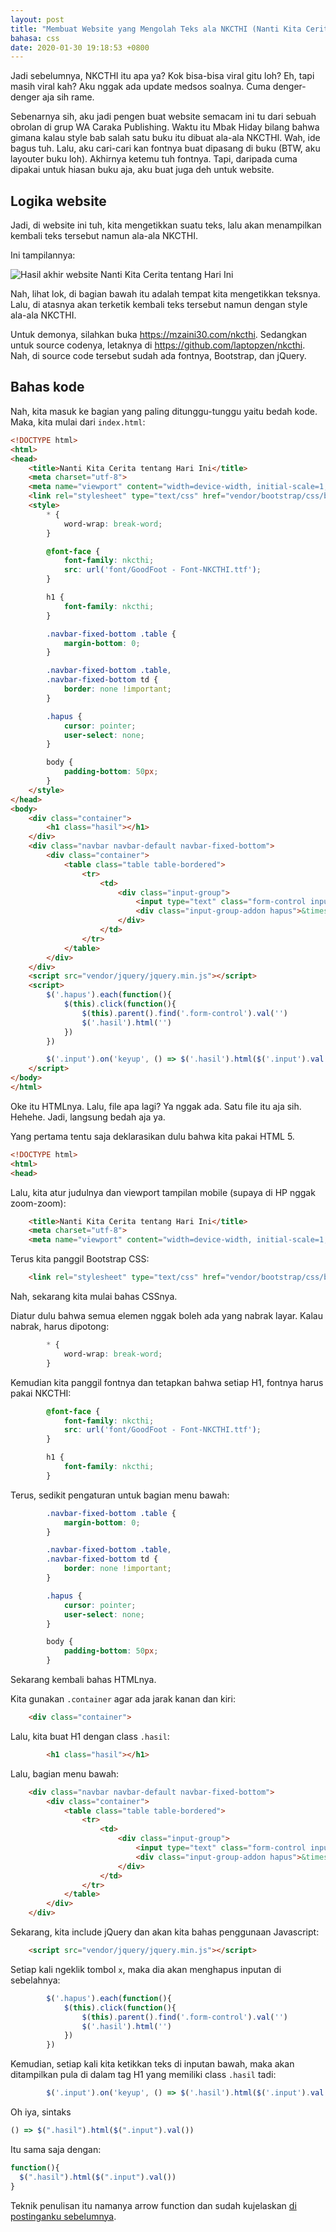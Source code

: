 ```yaml
---
layout: post
title: "Membuat Website yang Mengolah Teks ala NKCTHI (Nanti Kita Cerita tentang Hari Ini)"
bahasa: css
date: 2020-01-30 19:18:53 +0800
---
```


Jadi sebelumnya, NKCTHI itu apa ya? Kok bisa-bisa viral gitu loh? Eh, tapi masih viral kah? Aku nggak ada update medsos soalnya. Cuma denger-denger aja sih rame.

Sebenarnya sih, aku jadi pengen buat website semacam ini tu dari sebuah obrolan di grup WA Caraka Publishing. Waktu itu Mbak Hiday bilang bahwa gimana kalau style bab salah satu buku itu dibuat ala-ala NKCTHI. Wah, ide bagus tuh. Lalu, aku cari-cari kan fontnya buat dipasang di buku (BTW, aku layouter buku loh). Akhirnya ketemu tuh fontnya. Tapi, daripada cuma dipakai untuk hiasan buku aja, aku buat juga deh untuk website.

## Logika website

Jadi, di website ini tuh, kita mengetikkan suatu teks, lalu akan menampilkan kembali teks tersebut namun ala-ala NKCTHI.

Ini tampilannya:

![Hasil akhir website Nanti Kita Cerita tentang Hari Ini](https://telegra.ph/file/a8517e59e90e4651139ba.png)

Nah, lihat lok, di bagian bawah itu adalah tempat kita mengetikkan teksnya. Lalu, di atasnya akan terketik kembali teks tersebut namun dengan style ala-ala NKCTHI.

Untuk demonya, silahkan buka <https://mzaini30.com/nkcthi>. Sedangkan untuk source codenya, letaknya di <https://github.com/laptopzen/nkcthi>. Nah, di source code tersebut sudah ada fontnya, Bootstrap, dan jQuery.

## Bahas kode

Nah, kita masuk ke bagian yang paling ditunggu-tunggu yaitu bedah kode. Maka, kita mulai dari `index.html`:

```html
<!DOCTYPE html>
<html>
<head>
	<title>Nanti Kita Cerita tentang Hari Ini</title>
	<meta charset="utf-8">
	<meta name="viewport" content="width=device-width, initial-scale=1, user-scalable=no">
	<link rel="stylesheet" type="text/css" href="vendor/bootstrap/css/bootstrap.min.css">
	<style>
		* {
			word-wrap: break-word;
		}

		@font-face {
			font-family: nkcthi;
			src: url('font/GoodFoot - Font-NKCTHI.ttf');
		}

		h1 {
			font-family: nkcthi;
		}

		.navbar-fixed-bottom .table {
			margin-bottom: 0;
		}

		.navbar-fixed-bottom .table,
		.navbar-fixed-bottom td {
			border: none !important;
		}

		.hapus {
			cursor: pointer;
    		user-select: none;
		}

		body {
			padding-bottom: 50px;
		}
	</style>
</head>
<body>
	<div class="container">
		<h1 class="hasil"></h1>
	</div>
	<div class="navbar navbar-default navbar-fixed-bottom">
		<div class="container">
			<table class="table table-bordered">
				<tr>
					<td>
						<div class="input-group">
							<input type="text" class="form-control input">
							<div class="input-group-addon hapus">&times;</div>
						</div>
					</td>
				</tr>
			</table>
		</div>
	</div>
	<script src="vendor/jquery/jquery.min.js"></script>
	<script>
		$('.hapus').each(function(){
			$(this).click(function(){
				$(this).parent().find('.form-control').val('')
				$('.hasil').html('')
			})
		})

		$('.input').on('keyup', () => $('.hasil').html($('.input').val()))
	</script>
</body>
</html>
```

Oke itu HTMLnya. Lalu, file apa lagi? Ya nggak ada. Satu file itu aja sih. Hehehe. Jadi, langsung bedah aja ya.

Yang pertama tentu saja deklarasikan dulu bahwa kita pakai HTML 5.

```html
<!DOCTYPE html>
<html>
<head>
```

Lalu, kita atur judulnya dan viewport tampilan mobile (supaya di HP nggak zoom-zoom):

```html
	<title>Nanti Kita Cerita tentang Hari Ini</title>
	<meta charset="utf-8">
	<meta name="viewport" content="width=device-width, initial-scale=1, user-scalable=no">
```

Terus kita panggil Bootstrap CSS:

```html
	<link rel="stylesheet" type="text/css" href="vendor/bootstrap/css/bootstrap.min.css">
```

Nah, sekarang kita mulai bahas CSSnya.

Diatur dulu bahwa semua elemen nggak boleh ada yang nabrak layar. Kalau nabrak, harus dipotong:

```css
		* {
			word-wrap: break-word;
		}
```

Kemudian kita panggil fontnya dan tetapkan bahwa setiap H1, fontnya harus pakai NKCTHI:

```css
		@font-face {
			font-family: nkcthi;
			src: url('font/GoodFoot - Font-NKCTHI.ttf');
		}

		h1 {
			font-family: nkcthi;
		}
```

Terus, sedikit pengaturan untuk bagian menu bawah:

```css
		.navbar-fixed-bottom .table {
			margin-bottom: 0;
		}

		.navbar-fixed-bottom .table,
		.navbar-fixed-bottom td {
			border: none !important;
		}

		.hapus {
			cursor: pointer;
    		user-select: none;
		}

		body {
			padding-bottom: 50px;
		}
```

Sekarang kembali bahas HTMLnya.

Kita gunakan `.container` agar ada jarak kanan dan kiri:

```html
	<div class="container">
```

Lalu, kita buat H1 dengan class `.hasil`:

```html
		<h1 class="hasil"></h1>
```

Lalu, bagian menu bawah:

```html
	<div class="navbar navbar-default navbar-fixed-bottom">
		<div class="container">
			<table class="table table-bordered">
				<tr>
					<td>
						<div class="input-group">
							<input type="text" class="form-control input">
							<div class="input-group-addon hapus">&times;</div>
						</div>
					</td>
				</tr>
			</table>
		</div>
	</div>
```

Sekarang, kita include jQuery dan akan kita bahas penggunaan Javascript:

```html
	<script src="vendor/jquery/jquery.min.js"></script>
```

Setiap kali ngeklik tombol `x`, maka dia akan menghapus inputan di sebelahnya:

```javascript
		$('.hapus').each(function(){
			$(this).click(function(){
				$(this).parent().find('.form-control').val('')
				$('.hasil').html('')
			})
		})
```

Kemudian, setiap kali kita ketikkan teks di inputan bawah, maka akan ditampilkan pula di dalam tag H1 yang memiliki class `.hasil` tadi:

```javascript
		$('.input').on('keyup', () => $('.hasil').html($('.input').val()))
```

Oh iya, sintaks

```javascript
() => $(".hasil").html($(".input").val())
```

Itu sama saja dengan:

```javascript
function(){
  $(".hasil").html($(".input").val())
}
```

Teknik penulisan itu namanya arrow function dan sudah kujelaskan [di postinganku sebelumnya](mengenal-fungsi-di-javascript-0124.html).